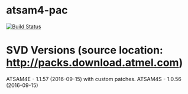 # atsam4-pac

[![Build Status](https://github.com/atsam4-rs/atsam4-pac/workflows/Rust/badge.svg)](https://github.com/atsam4-rs/atsam4-pac/actions)

# SVD Versions (source location: http://packs.download.atmel.com)
ATSAM4E - 1.1.57 (2016-09-15) with custom patches.
ATSAM4S - 1.0.56 (2016-09-15)
